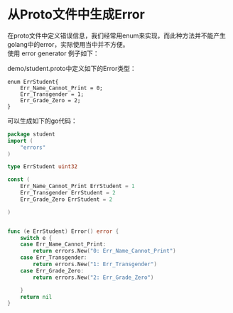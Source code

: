 # 从Proto文件中生成Error
在proto文件中定义错误信息，我们经常用enum来实现，而此种方法并不能产生golang中的error，实际使用当中并不方便。  
使用 error generator 例子如下：  


demo/student.proto中定义如下的Error类型：
```
enum ErrStudent{
    Err_Name_Cannot_Print = 0;
    Err_Transgender = 1;
    Err_Grade_Zero = 2;
}
```
可以生成如下的go代码：
```go
package student	
import (
	"errors"
)

type ErrStudent uint32

const (
	Err_Name_Cannot_Print ErrStudent = 1
	Err_Transgender ErrStudent = 2
	Err_Grade_Zero ErrStudent = 2

)


func (e ErrStudent) Error() error {
	switch e {
	case Err_Name_Cannot_Print:
		return errors.New("0: Err_Name_Cannot_Print")
	case Err_Transgender:
		return errors.New("1: Err_Transgender")
	case Err_Grade_Zero:
		return errors.New("2: Err_Grade_Zero")

	}
	return nil
}
```